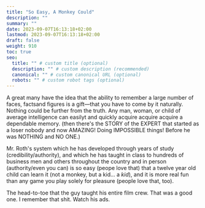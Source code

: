 ```yaml
---
title: "So Easy, A Monkey Could"
description: ""
summary: ""
date: 2023-09-07T16:13:18+02:00
lastmod: 2023-09-07T16:13:18+02:00
draft: false
weight: 910
toc: true
seo:
  title: "" # custom title (optional)
  description: "" # custom description (recommended)
  canonical: "" # custom canonical URL (optional)
  robots: "" # custom robot tags (optional)
---
```


A great many have the idea that the ability to remember a large number of faces, factsand figures is a gift&mdash;that you have to come by it naturally. Nothing could be further from the truth. Any man, woman, or child of average intelligence can easilyt and quickly acquire acquire acquire a dependable memory. (then there's the STORY of the EXPERT that started as a loser nobody and now AMAZING! Doing IMPOSSIBLE things! Before he was NOTHING and NO ONE.)

Mr. Roth's system which he has developed through years of study (credibility/authority), and which he has taught in class to hundreds of business men and others throughout the country and in person (authority/even you can) is so easy (peope love that) that a twelve year old child can learn it (not a monkey, but a kid... a *kid*), and it is more real fun than any game you play solely for pleasure (people love that, too).

The head-to-toe that the guy taught his entire film crew. That was a good one. I remember that shit. Watch his ads.
